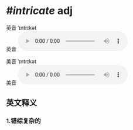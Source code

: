 # ***\#intricate*** adj
英音 ˈɪntrɪkət  
英音
<audio src="./media/intricate1_AAC.aac" controls="controls"></audio>

美音 ˈɪntrɪkət  
美音
<audio src="./media/intricate2_AAC.aac" controls="controls"></audio>



  

英文释义
---
### 1.**错综复杂的**  


